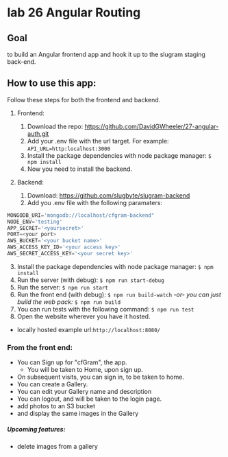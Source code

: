 # lab 26 Angular Routing

## Goal
to build an Angular frontend app and hook it up to the slugram staging back-end.
## How to use this app:
Follow these steps for both the frontend and backend.
1. Frontend:
    1. Download the repo: https://github.com/DavidGWheeler/27-angular-auth.git
    2. Add your .env file with the url target. For example:
        `
        API_URL=http:localhost:3000
    `
    3. Install the package dependencies with node package manager:
    `
        $ npm install
    `  
    4. Now you need to install the backend.

2. Backend:
    1. Download: https://github.com/slugbyte/slugram-backend
    2. Add you .env file with the following paramaters:
```Javascript
MONGODB_URI='mongodb://localhost/cfgram-backend"  
NODE_ENV='testing'
APP_SECRET='<yoursecret>'
PORT=<your port>
AWS_BUCKET='<your bucket name>'
AWS_ACCESS_KEY_ID='<your access key>'
AWS_SECRET_ACCESS_KEY='<your secret key>'
```

3. Install the package dependencies with node package manager:
    `
        $ npm install
    `  
4. Run the server (with debug):
    `
        $ npm run start-debug
    `
5. Run the server:
    `
        $ npm run start
    `
6. Run the front end (with debug):
    `
        $ npm run build-watch
    `
 *-or- you can just build the web pack:*
    `
        $ npm run build
    `
6. You can run tests with the following command:
    `
        $ npm run test
    `
7. Open the website wherever you have it hosted.
- locally hosted example url:` http://localhost:8080/ `

### From the front end:
- You can Sign up for "cfGram", the app.
  - You will be taken to Home, upon sign up.
- On subsequent visits, you can sign in, to be taken to home.
- You can create a Gallery.
- You can edit your Gallery name and description
- You can logout, and will be taken to the login page.
- add photos to an S3 bucket
- and display the same images in the Gallery

##### Upcoming features:
- delete images from a gallery
